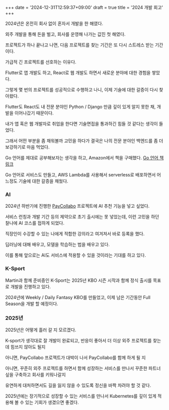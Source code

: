 +++
date = '2024-12-31T12:59:37+09:00'
draft = true
title = '2024 개발 회고'
+++

2024년은 온전히 회사 없이 혼자서 개발을 한 해였다.

외주 개발을 통해 돈을 벌고, 회사를 운영해 나가는 값진 첫 해였다.

프로젝트가 하나 끝나고 나면, 다음 프로젝트를 찾는 기간은 또 다시 스트레스 받는 기간이다.

가급적 긴 프로젝트를 선호하는 이유다. 

Flutter로 앱 개발도 하고, React로 웹 개발도 하면서 새로운 분야에 대한 경험을 쌓았다.

그렇게 몇 번의 프로젝트를 성공적으로 수행하고 나니, 이제 기술에 대한 갈증이 다시 찾아왔다.

Flutter도 React도 내 전문 분야인 Python / Django 만큼 깊이 있게 알지 못한 채, 개발을 이어나갔기 때문이다.

내가 앱 혹은 웹 개발자로 취업을 한다면 기술면접을 통과하긴 힘들 것 같다는 생각이 들었다.

그래서 어떤 부분을 좀 채워볼까 고민을 하다가 결국은 나의 전문 분야인 백엔드를 좀 더 보강하기로 마음 먹었다.

Go 언어를 제대로 공부해보자는 생각을 하고, Amazon에서 책을 구매했다. [Go 언어 책 링크](https://a.co/d/5vzRWbo)

Go 언어로 서비스도 만들고, AWS Lambda를 사용해서 serverless로 배포하면서 어느정도 기술에 대한 갈증을 채웠다.

### AI

2024년 하반기에 진행한 [PayCollabo](https://paycollabo.com) 프로젝트에 AI 추천 기능을 넣고 싶었다.

서비스 런칭과 개발 기간 등의 제약으로 초기 출시에는 못 넣었는데, 이런 고민을 하던 찰나에 AI 코스를 접하게 되었다. 

직장인이 수강할 수 있는 나에게 적합한 강의라고 여겨져서 바로 등록을 했다. 

딥러닝에 대해 배우고, 모델을 학습하는 법을 배우고 있다. 

이를 통해 앞으로는 AI도 서비스에 적용할 수 있을 것이라는 기대를 하고 있다. 

### K-Sport

Martin과 함께 준비중인 K-Sport는 2025년 KBO 시즌 시작과 함께 정식 출시를 목표로 개발을 진행하고 있다.

2024년에 Weekly / Daily Fantasy KBO를 만들었고, 이제 남은 기간동안 Full Season을 개발 할 예정이다.

### 2025년

2025년은 어떻게 흘러 갈 지 모르겠다.

K-sport가 생각대로 잘 개발이 완료되고, 반응이 좋아서 더 이상 외주 프로젝트를 찾는데 힘쓰지 않아도 될지

아니면, PayCollabo 프로젝트가 대박이 나서 PayCollabo를 함께 하게 될 지

아니면, 꾸준히 외주 프로젝트를 하면서 함께 성장하는 서비스를 만나서 꾸준한 파트너싶을 구축하고 회사를 키워나갈지

유연하게 대처하면서도 길을 잃지 않을 수 있도록 정신을 바짝 차려야 할 것 같다.

2025년에는 장기적으로 성장할 수 있는 서비스를 만나서 Kubernetes를 깊이 있게 적용해 볼 수 있는 기회가 생겼으면 좋겠다.